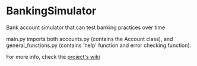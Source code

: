 # BankingSimulator
Bank account simulator that can test banking practices over time

main.py imports both accounts.py (contains the Account class), and general_functions.py (contains 'help' function and error checking function). 

For more info, check the [project's wiki](https://github.com/Kwistech/BankingSimulator/wiki) 
